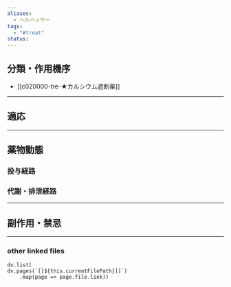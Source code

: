 ```yaml
---
aliases:
  - ヘルベッサー
tags:
  - "#treat"
status:
---
```

## 分類・作用機序
- [[c020000-tre-★カルシウム遮断薬]]
---
## 適応
---
## 薬物動態
### 投与経路
### 代謝・排泄経路
---
## 副作用・禁忌
---
### other linked files
```dataviewjs
dv.list(
dv.pages(`[[${this.currentFilePath}]]`)
	.map(page => page.file.link))
```

